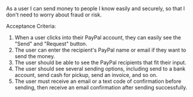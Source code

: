 As a user I can send money to people I know easily and securely, so that I don't need to worry about fraud or risk.

Acceptance Criteria:

1. When a user clicks into their PayPal account, they can easily see the "Send" and "Request" button.
2. The user can enter the recipient's PayPal name or email if they want to send the money. 
3. The user should be able to see the PayPal recipients that fit their input. 
4. The user should see several sending options, including send to a bank account, send cash for pickup, send an invoice, and so on. 
5. The user must receive an email or a text code of confirmation before sending, then receive an email confirmation after sending successfully. 
